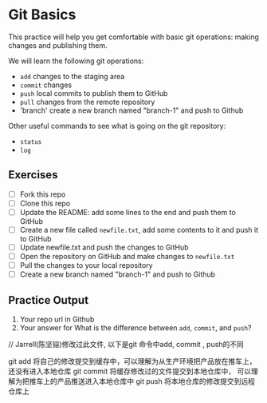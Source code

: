 # Git Basics
This practice will help you get comfortable with basic git operations: making changes and publishing them.

We will learn the following git operations:

- `add` changes to the staging area
- `commit` changes
- `push` local commits to publish them to GitHub
- `pull` changes from the remote repository
- 'branch' create a new branch named "branch-1" and push to Github

Other useful commands to see what is going on the git repository:

- `status`
- `log`

## Exercises

- [ ] Fork this repo
- [ ] Clone this repo
- [ ] Update the README: add some lines to the end and push them to GitHub
- [ ] Create a new file called `newfile.txt`, add some contents to it and push it to GitHub
- [ ] Update newfile.txt and push the changes to GitHub
- [ ] Open the repository on GitHub and make changes to `newfile.txt`
- [ ] Pull the changes to your local repository
- [ ] Create a new branch named "branch-1" and push to Github

## Practice Output 
1. Your repo url in Github
2. Your answer for What is the difference between `add`, `commit`, and `push`?

// Jarrell(陈坚镕)修改过此文件, 以下是git 命令中add, commit , push的不同


git add
将自己的修改提交到缓存中，可以理解为从生产环境把产品放在推车上，还没有进入本地仓库
git commit
将缓存修改过的文件提交到本地仓库中， 可以理解为把推车上的产品推送进入本地仓库中
git push
将本地仓库的修改提交到远程仓库上
